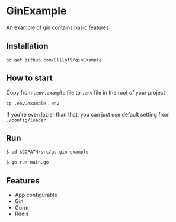 # GinExample 

An example of gin contains basic features

## Installation

```shell
go get github.com/Elliot9/ginExample
```

## How to start
Copy from `.env.example` file to `.env` file in the root of your project

```shell
cp .env.example .env
```

If you're even lazier than that, you can just use default setting from `./config/loader`

## Run
```
$ cd $GOPATH/src/go-gin-example

$ go run main.go 
```

## Features
- App configurable
- Gin
- Gorm
- Redis
